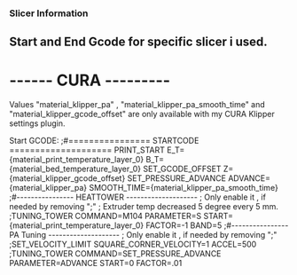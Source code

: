 ### Slicer Information

## Start and End Gcode for specific slicer i used.

# ------ CURA ---------
Values "material_klipper_pa" , "material_klipper_pa_smooth_time"  and "material_klipper_gcode_offset" 
are only available with my CURA Klipper settings plugin.

Start GCODE:
;#================ STARTCODE ====================
PRINT_START E_T={material_print_temperature_layer_0} B_T={material_bed_temperature_layer_0}
SET_GCODE_OFFSET Z={material_klipper_gcode_offset}
SET_PRESSURE_ADVANCE ADVANCE={material_klipper_pa} SMOOTH_TIME={material_klipper_pa_smooth_time}
;#---------------- HEATTOWER --------------------
;   Only enable it , if needed by removing ";"
;   Extruder temp decreased 5 degree every 5 mm.
;TUNING_TOWER COMMAND=M104 PARAMETER=S START={material_print_temperature_layer_0} FACTOR=-1 BAND=5
;#---------------- PA Tuning --------------------
;   Only enable it , if needed by removing ";"
;SET_VELOCITY_LIMIT SQUARE_CORNER_VELOCITY=1 ACCEL=500
;TUNING_TOWER COMMAND=SET_PRESSURE_ADVANCE PARAMETER=ADVANCE START=0 FACTOR=.01